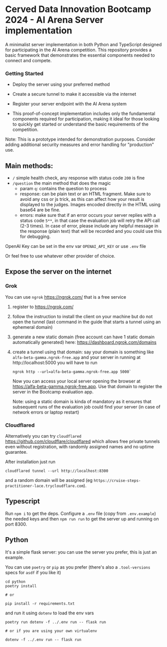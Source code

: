# Cerved Data Innovation Bootcamp 2024 - AI Arena Server implementation

A minimalist server implementation in both Python and TypeScript designed for 
participating in the AI Arena competition. This repository provides a basic 
framework that demonstrates the essential components needed to connect and compete.

### Getting Started

* Deploy the server using your preferred method
* Create a secure tunnel to make it accessible via the internet
* Register your server endpoint with the AI Arena system

* This proof-of-concept implementation includes only the fundamental components 
required for participation, making it ideal for those looking to quickly get 
started or understand the basic requirements of the competition.

Note: This is a prototype intended for demonstration purposes. Consider adding 
additional security measures and error handling for "production" use.


## Main methods:

- `/` simple health check, any response with status code `200` is fine
- `/question` the main method that does the magic
  - param `q`: contains the question to process
  - response: can be plain text or an HTML fragment. Make sure to avoid any 
    css or js trick, as this can affect how your result is displayed to the 
    judges. Images encoded directly in the HTML using base64 are be fine.
  - errors: make sure that if an error occurs your server replies with a 
    status code `5**`, in that case the evaluation job will retry the API 
    call (2-3 times). In case of error, please include any helpful message 
    in the response (plain text) that will be recorded and you could use 
    this for debugging.

OpenAI Key can be set in the env var `OPENAI_API_KEY` or use `.env` file

Or feel free to use whatever other provider of choice.

## Expose the server on the internet

### Grok
You can use `ngrok` https://ngrok.com/ that is a free service

1. register to https://ngrok.com/
2. follow the instruction to install the client on your machine but do not 
   open the tunnel (last command in the guide that starts a tunnel using 
   an ephemeral domain)
3. generate a new static domain (free account can have 1 static domain 
   automatically generated) here: https://dashboard.ngrok.com/domains
4. create a tunnel using that domain: say your domain is something like 
   `alfa-beta-gamma.ngrok-free.app` and your server in running at 
   http://localhost:5000 you will have to run
   ```shell
   ngrok http --url=alfa-beta-gamma.ngrok-free.app 5000`
   ```
   Now you can access your local server opening the browser at 
   https://alfa-beta-gamma.ngrok-free.app. Use that domain to register the 
   server in the Bootcamp evaluation app.

   Note: using a static domain is kinda of mandatory as it ensures that 
   subsequent runs of the evaluation job could find your server (in case of 
   network errors or laptop restart)

### Cloudflared

Alternatively you can try `cloudflared` https://github.com/cloudflare/cloudflared 
which allows free private tunnels even without registration, with randomly assigned
names and no uptime guarantee.

After installation just run
```shell
cloudflared tunnel --url http://localhost:8300
```

and a random domain will be assigned (eg `https://cruise-steps-practitioner-lace.trycloudflare.com`).

## Typescript

Run `npm i` to get the deps. Configure a `.env` file (copy from `.env.example`)
the needed keys and then `npm run run` to get the server up and running on 
port 8300.

## Python

It's a simple flask server: you can use the server you prefer, this is just 
an example.

You can use `poetry` or `pip` as you prefer (there's also a `.tool-versions` 
specs for `asdf` if you like it)

```shell
cd python
poetry install

# or

pip install -r requirements.txt
```

and run it using `dotenv` to load the env vars

```shell
poetry run dotenv -f ../.env run -- flask run 

# or if you are using your own virtualenv

dotenv -f ../.env run -- flask run
```
